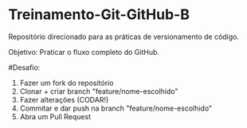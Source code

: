 # Treinamento-Git-GitHub-B
Repositório direcionado para as práticas de versionamento de código. 

Objetivo: Praticar o fluxo completo do GitHub. 

#Desafio:
1. Fazer um fork do repositório
2. Clonar + criar branch "feature/nome-escolhido"
3. Fazer alterações (CODAR!)
4. Commitar e dar push na branch "feature/nome-escolhido"
5. Abra um Pull Request 
